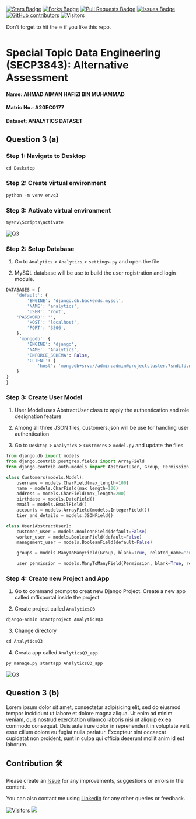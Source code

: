 
<a href="https://github.com/drshahizan/SECP3843/stargazers"><img src="https://img.shields.io/github/stars/drshahizan/SECP3843" alt="Stars Badge"/></a>
<a href="https://github.com/drshahizan/SECP3843/network/members"><img src="https://img.shields.io/github/forks/drshahizan/SECP3843" alt="Forks Badge"/></a>
<a href="https://github.com/drshahizan/SECP3843/pulls"><img src="https://img.shields.io/github/issues-pr/drshahizan/SECP3843" alt="Pull Requests Badge"/></a>
<a href="https://github.com/drshahizan/SECP3843/issues"><img src="https://img.shields.io/github/issues/drshahizan/SECP3843" alt="Issues Badge"/></a>
<a href="https://github.com/drshahizan/SECP3843/graphs/contributors"><img alt="GitHub contributors" src="https://img.shields.io/github/contributors/drshahizan/SECP3843?color=2b9348"></a>
![Visitors](https://api.visitorbadge.io/api/visitors?path=https%3A%2F%2Fgithub.com%2Fdrshahizan%2FSECP3843&labelColor=%23d9e3f0&countColor=%23697689&style=flat)

Don't forget to hit the :star: if you like this repo.

# Special Topic Data Engineering (SECP3843): Alternative Assessment

#### Name: AHMAD AIMAN HAFIZI BIN MUHAMMAD
#### Matric No.: A20EC0177
#### Dataset: ANALYTICS DATASET

## Question 3 (a)

### Step 1: Navigate to Desktop

```python
cd Deskstop
```

### Step 2: Create virtual environment

```python
python -m venv envq3
```

### Step 3: Activate virtual environment

```python
myenv\Scripts\activate
```

![Q3](https://github.com/drshahizan/SECP3843/blob/main/submission/AimanHafizi619/Question%203/files/images/Q3%20image1.png)


### Step 2: Setup Database

1. Go to `Analytics` > `Analytics` > `settings.py` and open the file

2. MySQL database will be use to build the user registration and login module.

```python
DATABASES = {
    'default': {
        'ENGINE': 'django.db.backends.mysql',
        'NAME': 'analytics',
        'USER': 'root',
	'PASSWORD': '',
        'HOST': 'localhost',
        'PORT': '3306',
    },
     'mongodb': {
        'ENGINE': 'django',
        'NAME': 'Analytics',
        'ENFORCE_SCHEMA': False,
        'CLIENT': {
            'host': 'mongodb+srv://admin:admin@projectcluster.7sndifd.mongodb.net/',
    }   
}
}
```

### Step 3: Create User Model

1. User Model uses AbstractUser class to apply the authentication and role designation feature

2. Among all three JSON files, customers.json will be use for handling user authentication

3. Go to `Desktop` > `Analytics` > `Customers` > `model.py` and update the files

```python
from django.db import models
from django.contrib.postgres.fields import ArrayField
from django.contrib.auth.models import AbstractUser, Group, Permission

class Customers(models.Model):
    username = models.CharField(max_length=100)
    name = models.CharField(max_length=100)
    address = models.CharField(max_length=200)
    birthdate = models.DateField()
    email = models.EmailField()
    accounts = models.ArrayField(models.IntegerField())
    tier_and_details = models.JSONField()

class User(AbstractUser):
    customer_user = models.BooleanField(default=False)
    worker_user = models.BooleanField(default=False)
    management_user = models.BooleanField(default=False)

    groups = models.ManyToManyField(Group, blank=True, related_name='custom_user_set')

    user_permission = models.ManyToManyField(Permission, blank=True, related_name='custom_user_set')
```

### Step 4: Create new Project and App

1. Go to  command prompt to creat new Django Project. Create a new app called mflixportal inside the project

2. Create project called `AnalyticsQ3`

```python
django-admin startproject AnalyticsQ3
```

3. Change directory

```python
cd AnalyticsQ3
```

4. Creata app called `AnalyticsQ3_app`

```python
py manage.py startapp AnalyticsQ3_app
```

![Q3](https://github.com/drshahizan/SECP3843/blob/main/submission/AimanHafizi619/Question%203/files/images/Q3%20image2.png)



























## Question 3 (b)
Lorem ipsum dolor sit amet, consectetur adipisicing elit, sed do eiusmod tempor incididunt ut labore et dolore magna aliqua. Ut enim ad minim veniam, quis nostrud exercitation ullamco laboris nisi ut aliquip ex ea commodo consequat. Duis aute irure dolor in reprehenderit in voluptate velit esse cillum dolore eu fugiat nulla pariatur. Excepteur sint occaecat cupidatat non proident, sunt in culpa qui officia deserunt mollit anim id est laborum.

## Contribution 🛠️
Please create an [Issue](https://github.com/drshahizan/special-topic-data-engineering/issues) for any improvements, suggestions or errors in the content.

You can also contact me using [Linkedin](https://www.linkedin.com/in/aiman-hafizi-63b0a8275/) for any other queries or feedback.

[![Visitors](https://api.visitorbadge.io/api/visitors?path=https%3A%2F%2Fgithub.com%2Fdrshahizan&labelColor=%23697689&countColor=%23555555&style=plastic)](https://visitorbadge.io/status?path=https%3A%2F%2Fgithub.com%2Fdrshahizan)
![](https://hit.yhype.me/github/profile?user_id=81284918)




